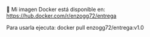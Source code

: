 🔗 Mi imagen Docker está disponible en:
https://hub.docker.com/r/enzogg72/entrega

Para usarla ejecuta:
docker pull enzogg72/entrega:v1.0

